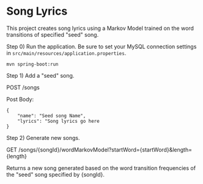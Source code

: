 Song Lyrics
====
This project creates song lyrics using a Markov Model trained on the word transitions of specified "seed" song. 

Step 0) Run the application. Be sure to set your MySQL connection settings in `src/main/resources/application.properties`. 
```
mvn spring-boot:run
```

Step 1) Add a "seed" song.

POST /songs

Post Body: 
```
{
    "name": "Seed song Name",
    "lyrics": "Song lyrics go here
}
```

Step 2) Generate new songs. 

GET /songs/{songId}/wordMarkovModel?startWord={startWord}&length={length}

Returns a new song generated based on the word transition frequencies of the "seed" song specified by {songId}. 